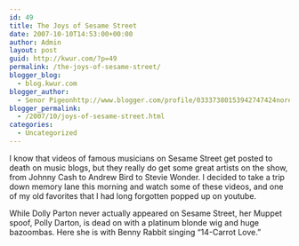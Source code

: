 ```yaml
---
id: 49
title: The Joys of Sesame Street
date: 2007-10-10T14:53:00+00:00
author: Admin
layout: post
guid: http://kwur.com/?p=49
permalink: /the-joys-of-sesame-street/
blogger_blog:
  - blog.kwur.com
blogger_author:
  - Senor Pigeonhttp://www.blogger.com/profile/03337380153942747424noreply@blogger.com
blogger_permalink:
  - /2007/10/joys-of-sesame-street.html
categories:
  - Uncategorized
---
```

<div class="pf-content">
  <p>
    I know that videos of famous musicians on Sesame Street get posted to death on music blogs, but they really do get some great artists on the show, from Johnny Cash to Andrew Bird to Stevie Wonder. I decided to take a trip down memory lane this morning and watch some of these videos, and one of my old favorites that I had long forgotten popped up on youtube.
  </p>
  
  <p>
    While Dolly Parton never actually appeared on Sesame Street, her Muppet spoof, Polly Darton, is dead on with a platinum blonde wig and huge bazoombas. Here she is with Benny Rabbit singing &#8220;14-Carrot Love.&#8221;
  </p>
  
  <p>
  </p>
</div>